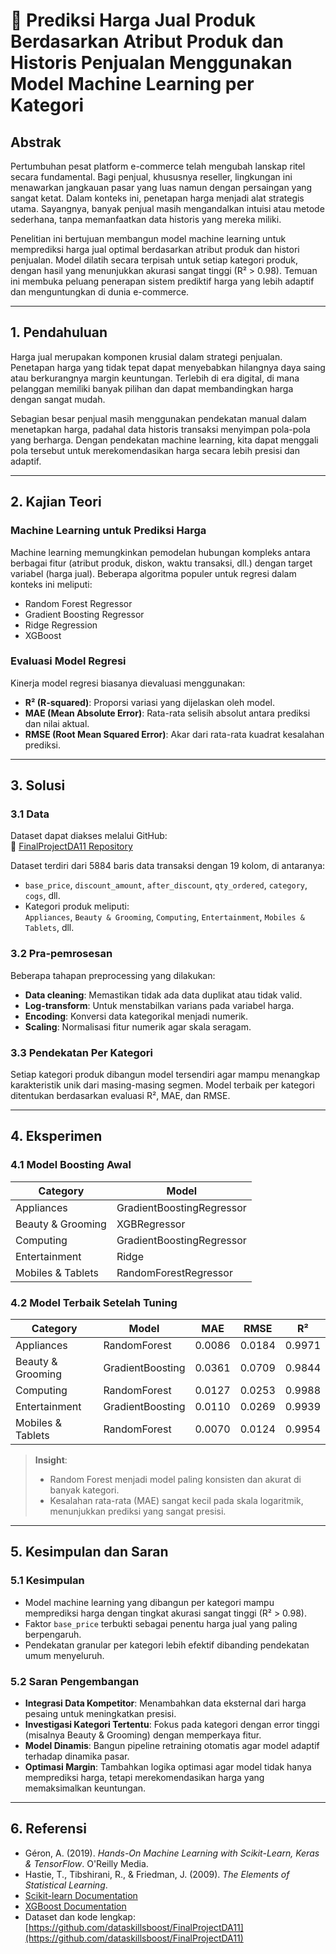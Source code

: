 # 📝 Prediksi Harga Jual Produk Berdasarkan Atribut Produk dan Historis Penjualan Menggunakan Model Machine Learning per Kategori

## Abstrak

Pertumbuhan pesat platform e-commerce telah mengubah lanskap ritel secara fundamental. Bagi penjual, khususnya reseller, lingkungan ini menawarkan jangkauan pasar yang luas namun dengan persaingan yang sangat ketat. Dalam konteks ini, penetapan harga menjadi alat strategis utama. Sayangnya, banyak penjual masih mengandalkan intuisi atau metode sederhana, tanpa memanfaatkan data historis yang mereka miliki.

Penelitian ini bertujuan membangun model machine learning untuk memprediksi harga jual optimal berdasarkan atribut produk dan histori penjualan. Model dilatih secara terpisah untuk setiap kategori produk, dengan hasil yang menunjukkan akurasi sangat tinggi (R² > 0.98). Temuan ini membuka peluang penerapan sistem prediktif harga yang lebih adaptif dan menguntungkan di dunia e-commerce.

---

## 1. Pendahuluan

Harga jual merupakan komponen krusial dalam strategi penjualan. Penetapan harga yang tidak tepat dapat menyebabkan hilangnya daya saing atau berkurangnya margin keuntungan. Terlebih di era digital, di mana pelanggan memiliki banyak pilihan dan dapat membandingkan harga dengan sangat mudah.

Sebagian besar penjual masih menggunakan pendekatan manual dalam menetapkan harga, padahal data historis transaksi menyimpan pola-pola yang berharga. Dengan pendekatan machine learning, kita dapat menggali pola tersebut untuk merekomendasikan harga secara lebih presisi dan adaptif.

---

## 2. Kajian Teori

### Machine Learning untuk Prediksi Harga
Machine learning memungkinkan pemodelan hubungan kompleks antara berbagai fitur (atribut produk, diskon, waktu transaksi, dll.) dengan target variabel (harga jual). Beberapa algoritma populer untuk regresi dalam konteks ini meliputi:
- Random Forest Regressor
- Gradient Boosting Regressor
- Ridge Regression
- XGBoost

### Evaluasi Model Regresi
Kinerja model regresi biasanya dievaluasi menggunakan:
- **R² (R-squared)**: Proporsi variasi yang dijelaskan oleh model.
- **MAE (Mean Absolute Error)**: Rata-rata selisih absolut antara prediksi dan nilai aktual.
- **RMSE (Root Mean Squared Error)**: Akar dari rata-rata kuadrat kesalahan prediksi.

---

## 3. Solusi

### 3.1 Data

Dataset dapat diakses melalui GitHub:  
🔗 [FinalProjectDA11 Repository](https://github.com/dataskillsboost/FinalProjectDA11)

Dataset terdiri dari 5884 baris data transaksi dengan 19 kolom, di antaranya:
- `base_price`, `discount_amount`, `after_discount`, `qty_ordered`, `category`, `cogs`, dll.
- Kategori produk meliputi:  
  `Appliances`, `Beauty & Grooming`, `Computing`, `Entertainment`, `Mobiles & Tablets`, dll.

### 3.2 Pra-pemrosesan

Beberapa tahapan preprocessing yang dilakukan:
- **Data cleaning**: Memastikan tidak ada data duplikat atau tidak valid.
- **Log-transform**: Untuk menstabilkan varians pada variabel harga.
- **Encoding**: Konversi data kategorikal menjadi numerik.
- **Scaling**: Normalisasi fitur numerik agar skala seragam.

### 3.3 Pendekatan Per Kategori

Setiap kategori produk dibangun model tersendiri agar mampu menangkap karakteristik unik dari masing-masing segmen. Model terbaik per kategori ditentukan berdasarkan evaluasi R², MAE, dan RMSE.

---

## 4. Eksperimen

### 4.1 Model Boosting Awal

| Category           | Model                      |
|--------------------|----------------------------|
| Appliances         | GradientBoostingRegressor  |
| Beauty & Grooming  | XGBRegressor               |
| Computing          | GradientBoostingRegressor  |
| Entertainment      | Ridge                      |
| Mobiles & Tablets  | RandomForestRegressor      |

### 4.2 Model Terbaik Setelah Tuning

| Category           | Model             | MAE     | RMSE    | R²       |
|--------------------|------------------|---------|---------|----------|
| Appliances         | RandomForest     | 0.0086  | 0.0184  | 0.9971   |
| Beauty & Grooming  | GradientBoosting | 0.0361  | 0.0709  | 0.9844   |
| Computing          | RandomForest     | 0.0127  | 0.0253  | 0.9988   |
| Entertainment      | GradientBoosting | 0.0110  | 0.0269  | 0.9939   |
| Mobiles & Tablets  | RandomForest     | 0.0070  | 0.0124  | 0.9954   |

> **Insight**:  
> - Random Forest menjadi model paling konsisten dan akurat di banyak kategori.  
> - Kesalahan rata-rata (MAE) sangat kecil pada skala logaritmik, menunjukkan prediksi yang sangat presisi.

---

## 5. Kesimpulan dan Saran

### 5.1 Kesimpulan

- Model machine learning yang dibangun per kategori mampu memprediksi harga dengan tingkat akurasi sangat tinggi (R² > 0.98).
- Faktor `base_price` terbukti sebagai penentu harga jual yang paling berpengaruh.
- Pendekatan granular per kategori lebih efektif dibanding pendekatan umum menyeluruh.

### 5.2 Saran Pengembangan

- **Integrasi Data Kompetitor**: Menambahkan data eksternal dari harga pesaing untuk meningkatkan presisi.
- **Investigasi Kategori Tertentu**: Fokus pada kategori dengan error tinggi (misalnya Beauty & Grooming) dengan memperkaya fitur.
- **Model Dinamis**: Bangun pipeline retraining otomatis agar model adaptif terhadap dinamika pasar.
- **Optimasi Margin**: Tambahkan logika optimasi agar model tidak hanya memprediksi harga, tetapi merekomendasikan harga yang memaksimalkan keuntungan.

---

## 6. Referensi

- Géron, A. (2019). *Hands-On Machine Learning with Scikit-Learn, Keras & TensorFlow*. O'Reilly Media.
- Hastie, T., Tibshirani, R., & Friedman, J. (2009). *The Elements of Statistical Learning*.
- [Scikit-learn Documentation](https://scikit-learn.org/)
- [XGBoost Documentation](https://xgboost.readthedocs.io/)
- Dataset dan kode lengkap: [https://github.com/dataskillsboost/FinalProjectDA11](https://github.com/dataskillsboost/FinalProjectDA11)